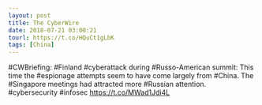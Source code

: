 ```yaml
---
layout: post
title: The CyberWire
date: 2018-07-21 03:00:21
tourl: https://t.co/HQuCt1gLbK
tags: [China]
---
```

#CWBriefing: #Finland #cyberattack during #Russo-American summit: This time the #espionage attempts seem to have come largely from #China. The #Singapore meetings had attracted more #Russian attention. #cybersecurity #infosec https://t.co/MWad1Jdi4L